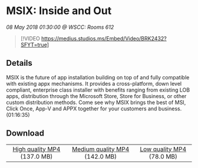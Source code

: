 # MSIX: Inside and Out

*08 May 2018 01:30:00 @ WSCC: Rooms 612*

> [!VIDEO https://medius.studios.ms/Embed/Video/BRK2432?SFYT=true]

## Details

MSIX is the future of app installation building on top of and fully compatible with existing appx mechanisms. It provides a cross-platform, down level compliant, enterprise class installer with benefits ranging from existing LOB apps, distribution through the Microsoft Store, Store for Business, or other custom distribution methods. Come see why MSIX brings the best of MSI, Click Once, App-V and APPX together for your customers and business. (01:16:35)

## Download

||||
|:--:|:----:|:-:|
|[High quality MP4](https://sec.ch9.ms/ch9/5da3/1d77a14b-975e-4078-a37e-4ab724e95da3/BRK2432_high.mp4) (137.0 MB)|[Medium quality MP4](https://sec.ch9.ms/ch9/5da3/1d77a14b-975e-4078-a37e-4ab724e95da3/BRK2432_mid.mp4) (142.0 MB)|[Low quality MP4](https://sec.ch9.ms/ch9/5da3/1d77a14b-975e-4078-a37e-4ab724e95da3/BRK2432.mp4) (78.0 MB)|